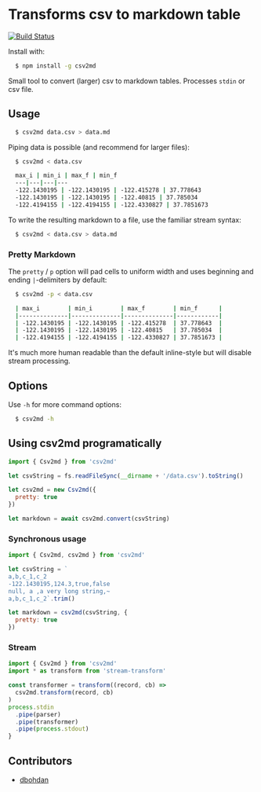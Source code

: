 # Transforms csv to markdown table

[![Build Status](https://travis-ci.org/pstaender/csv2md.svg?branch=master)](https://travis-ci.org/pstaender/csv2md)

Install with:

```sh
  $ npm install -g csv2md
```

Small tool to convert (larger) csv to markdown tables. Processes `stdin` or csv file.

## Usage

```sh
  $ csv2md data.csv > data.md
```

Piping data is possible (and recommend for larger files):

```sh
  $ csv2md < data.csv

  max_i | min_i | max_f | min_f
  ---|---|---|---
  -122.1430195 | -122.1430195 | -122.415278 | 37.778643
  -122.1430195 | -122.1430195 | -122.40815 | 37.785034
  -122.4194155 | -122.4194155 | -122.4330827 | 37.7851673
```

To write the resulting markdown to a file, use the familiar stream syntax:

```sh
  $ csv2md < data.csv > data.md
```

### Pretty Markdown

The `pretty` / `p` option will pad cells to uniform width and uses beginning and ending `|`-delimiters by default:

```sh
  $ csv2md -p < data.csv

  | max_i        | min_i        | max_f        | min_f      |
  |--------------|--------------|--------------|------------|
  | -122.1430195 | -122.1430195 | -122.415278  | 37.778643  |
  | -122.1430195 | -122.1430195 | -122.40815   | 37.785034  |
  | -122.4194155 | -122.4194155 | -122.4330827 | 37.7851673 |
```

It's much more human readable than the default inline-style but will disable stream processing.

## Options

Use `-h` for more command options:

```sh
  $ csv2md -h
```

## Using csv2md programatically

```js
import { Csv2md } from 'csv2md'

let csvString = fs.readFileSync(__dirname + '/data.csv').toString()

let csv2md = new Csv2md({
  pretty: true
})

let markdown = await csv2md.convert(csvString)
```

### Synchronous usage

```js
import { Csv2md, csv2md } from 'csv2md'

let csvString = `
a,b,c_1,c_2
-122.1430195,124.3,true,false
null, a ,a very long string,~
a,b,c_1,c_2`.trim()

let markdown = csv2md(csvString, {
  pretty: true
})
```

### Stream

```js
import { Csv2md } from 'csv2md'
import * as transform from 'stream-transform'

const transformer = transform((record, cb) =>
  csv2md.transform(record, cb)
)
process.stdin
  .pipe(parser)
  .pipe(transformer)
  .pipe(process.stdout)
}
```

## Contributors

- [dbohdan](https://github.com/dbohdan)
